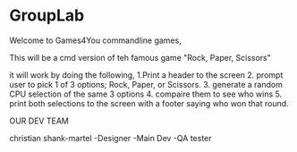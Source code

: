 # GroupLab

Welcome to Games4You commandline games,

This will be a cmd version of teh famous game "Rock, Paper, Scissors"

it will work by doing the following,
1.Print a header to the screen
2. prompt user to pick 1 of 3 options; Rock, Paper, or Scissors.
3. generate a random CPU selection of the same 3 options
4. compaire them to see who wins
5. print both selections to the screen with a footer saying who won that round.


OUR DEV TEAM

christian shank-martel
-Designer
-Main Dev
-QA tester
